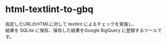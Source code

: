# html-textlint-to-gbq                

指定したURLのHTMLに対して textlint によるチェックを実施し、       
結果を SQLite に保存、保存した結果をGoogle BigQuery に登録するツールです。     


